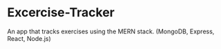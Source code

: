 # Excercise-Tracker
An app that tracks exercises using the MERN stack. (MongoDB, Express, React, Node.js)
